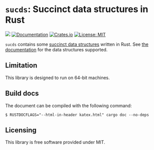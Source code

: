 # `sucds`: Succinct data structures in Rust

![](https://github.com/kampersanda/sucds/actions/workflows/rust.yml/badge.svg)
[![Documentation](https://docs.rs/sucds/badge.svg)](https://docs.rs/sucds)
[![Crates.io](https://img.shields.io/crates/v/sucds.svg)](https://crates.io/crates/sucds)
[![License: MIT](https://img.shields.io/badge/license-MIT-blue.svg)](https://github.com/kampersanda/sucds/blob/master/LICENSE)

`sucds` contains some [succinct data structures](https://en.wikipedia.org/wiki/Succinct_data_structure) written in Rust.
See [the documentation](https://docs.rs/sucds/latest/sucds/) for the data structures supported.

## Limitation

This library is designed to run on 64-bit machines.

## Build docs

The document can be compiled with the following command:

```
$ RUSTDOCFLAGS="--html-in-header katex.html" cargo doc --no-deps
```

## Licensing

This library is free software provided under MIT.
